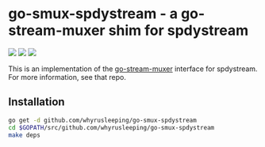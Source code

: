 # go-smux-spdystream - a go-stream-muxer shim for spdystream

[![](https://img.shields.io/badge/made%20by-Protocol%20Labs-blue.svg?style=flat-square)](http://ipn.io) [![](https://img.shields.io/badge/freenode-%23ipfs-blue.svg?style=flat-square)](http://webchat.freenode.net/?channels=%23ipfs) ![](https://raw.githubusercontent.com/libp2p/go-stream-muxer/master/img/badge.png)

This is an implementation of the [go-stream-muxer](https://github.com/libp2p/go-stream-muxer) interface for spdystream. For more information, see that repo.

## Installation

```sh
go get -d github.com/whyrusleeping/go-smux-spdystream
cd $GOPATH/src/github.com/whyrusleeping/go-smux-spdystream
make deps
```
